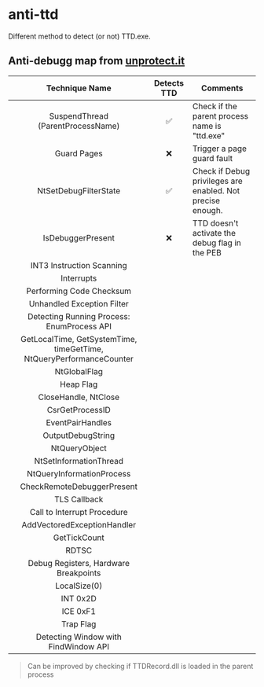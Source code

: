 # anti-ttd
Different method to detect (or not) TTD.exe.

## Anti-debugg map from [unprotect.it](unprotect.it)
| Technique Name | Detects TTD | Comments |
|:---:|:---:|---|
| SuspendThread (ParentProcessName) | ✅ | Check if the parent process name is "ttd.exe" |
| Guard Pages | ❌ | Trigger a page guard fault  |
| NtSetDebugFilterState | ✅ | Check if Debug privileges are enabled. Not precise enough. |
| IsDebuggerPresent | ❌ | TTD doesn't activate the debug flag in the PEB |
| INT3 Instruction Scanning |  |  |
| Interrupts |  |  |
| Performing Code Checksum |  |  |
| Unhandled Exception Filter |  |  |
| Detecting Running Process: EnumProcess API |  |  |
| GetLocalTime, GetSystemTime, timeGetTime, NtQueryPerformanceCounter |  |  |
| NtGlobalFlag |  |  |
| Heap Flag |  |  |
| CloseHandle, NtClose |  |  |
| CsrGetProcessID |  |  |
| EventPairHandles |  |  |
| OutputDebugString |  |  |
| NtQueryObject |  |  |
| NtSetInformationThread |  |  |
| NtQueryInformationProcess |  |  |
| CheckRemoteDebuggerPresent |  |  |
| TLS Callback |  |  |
| Call to Interrupt Procedure |  |  |
| AddVectoredExceptionHandler |  |  |
| GetTickCount |  |  |
| RDTSC |  |  |
| Debug Registers, Hardware Breakpoints |  |  |
| LocalSize(0) |  |  |
| INT 0x2D |  |  |
| ICE 0xF1 |  |  |
| Trap Flag |  |  |
| Detecting Window with FindWindow API |  |  |


> Can be improved by checking if TTDRecord.dll is loaded in the parent process
>
